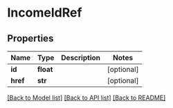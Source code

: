 # IncomeIdRef

## Properties
Name | Type | Description | Notes
------------ | ------------- | ------------- | -------------
**id** | **float** |  | [optional] 
**href** | **str** |  | [optional] 

[[Back to Model list]](../README.md#documentation-for-models) [[Back to API list]](../README.md#documentation-for-api-endpoints) [[Back to README]](../README.md)

